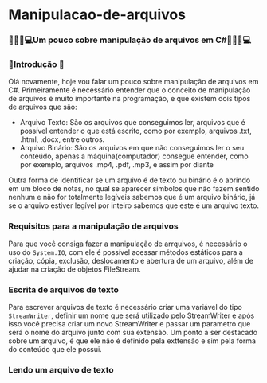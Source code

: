 # Manipulacao-de-arquivos
### 👨🏽‍💻💻Um pouco sobre manipulação de arquivos em C#👨🏽‍💻💻

### 📂Introdução 📖
Olá novamente, hoje vou falar um pouco sobre manipulação de arquivos em C#. Primeiramente é necessário entender que o conceito de manipulação de arquivos é muito importante na programação, e que existem dois tipos de arquivos que são:

<ul>
  <li>Arquivo Texto: São os arquivos que conseguimos ler, arquivos que é possível entender o que está escrito, como por exemplo, arquivos .txt, .html, .docx, entre outros.</li>
  <li>Arquivo Binário: São os arquivos em que não conseguimos ler o seu conteúdo, apenas a máquina(computador) consegue entender, como por exemplo, arquivos .mp4, .pdf, .mp3, e assim por diante</li>
</ul>

Outra forma de identificar se um arquivo é de texto ou binário é o abrindo em um bloco de notas, no qual se aparecer símbolos que não fazem sentido nenhum e não for totalmente legíveis sabemos que é um arquivo binário, já se o arquivo estiver legível por inteiro sabemos que este é um arquivo texto.

### Requisitos para a manipulação de arquivos

Para que você consiga fazer a manipulação de arrquivos, é necessário o uso do `System.IO`, com ele é possível acessar métodos estáticos para a criação, cópia, exclusão, deslocamento e abertura de um arquivo, além de ajudar na criação de objetos FileStream.

### Escrita de arquivos de texto
Para escrever arquivos de texto é necessário criar uma variável do tipo `StreamWriter`, definir um nome que será utilizado pelo StreamWriter e após isso você precisa criar um novo StreamWriter e passar um parametro que será o nome do arquivo junto com sua extensão. Um ponto a ser destacado sobre um arquivo, é que ele não é definido pela exttensão e sim pela forma do conteúdo que ele possui.

### Lendo um arquivo de texto

